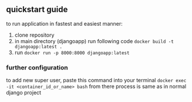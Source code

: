## quickstart guide
to run application in fastest and easiest manner:
1. clone repository
2. in main directory (djangoapp) run following code `docker build -t djangoapp:latest .`
3. run `docker run -p 8000:8000 djangoapp:latest`

### further configuration
to add new super user, paste this command into your terminal `docker exec -it <container_id_or_name> bash`
from there process is same as in normal django project
